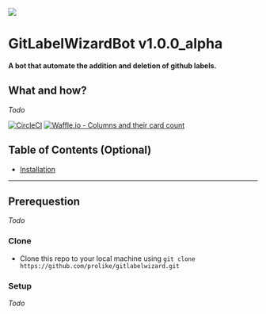 ![](https://i.gyazo.com/0839e2c4186caee4f3ba67227bf2f5ea.png)


# GitLabelWizardBot v1.0.0_alpha
**A bot that automate the addition and deletion of github labels.**

## What and how?
*Todo*


[![CircleCI](https://circleci.com/gh/prolike/GitLabelWizard/tree/master.svg?style=svg)](https://circleci.com/gh/prolike/GitLabelWizard/tree/master) [![Waffle.io - Columns and their card count](https://badge.waffle.io/prolike/GitLabelWizard.svg?columns=all)](https://waffle.io/prolike/GitLabelWizard)



## Table of Contents (Optional)

- [Installation](#installation)

---


## Prerequestion
*Todo*

### Clone
- Clone this repo to your local machine using `git clone https://github.com/prolike/gitlabelwizard.git`

### Setup
*Todo*



